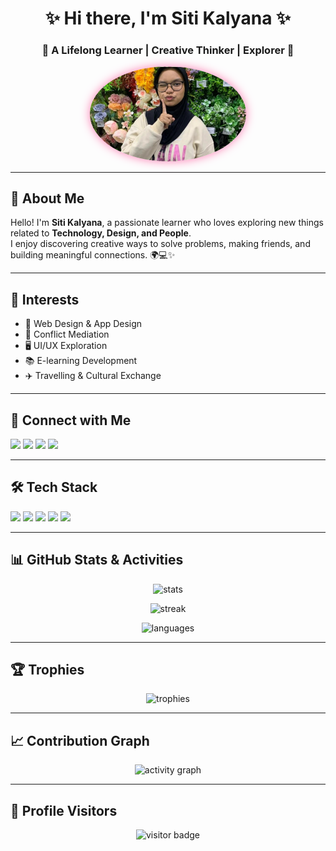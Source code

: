 <!-- Banner / Header -->
<h1 align="center">✨ Hi there, I'm Siti Kalyana ✨</h1>
<h3 align="center">🌸 A Lifelong Learner | Creative Thinker | Explorer 🌸</h3>

<!-- Profile Photo -->
<p align="center">
  <img src="meycanti.png" alt="Siti Kalyana" width="250" style="border-radius:50%; box-shadow:0px 0px 15px #ff7eb3;" />
</p>

---

## 🌟 About Me
Hello! I'm **Siti Kalyana**, a passionate learner who loves exploring new things related to **Technology, Design, and People**.  
I enjoy discovering creative ways to solve problems, making friends, and building meaningful connections. 🌍💻✨

---

## 🎯 Interests
- 🎨 Web Design & App Design  
- 🤝 Conflict Mediation  
- 🖥️ UI/UX Exploration  
- 📚 E-learning Development  
- ✈️ Travelling & Cultural Exchange  

---

## 📱 Connect with Me
<p align="left">
  <a href="https://youtube.com/@meycantik"><img src="https://img.shields.io/badge/YouTube-FF0000?style=for-the-badge&logo=youtube&logoColor=white"/></a>
  <a href="https://facebook.com/meyimut"><img src="https://img.shields.io/badge/Facebook-1877F2?style=for-the-badge&logo=facebook&logoColor=white"/></a>
  <a href="https://www.tiktok.com/@meydynaaaz"><img src="https://img.shields.io/badge/TikTok-000000?style=for-the-badge&logo=tiktok&logoColor=white"/></a>
  <a href="https://instagram.com/kaleyanaaaaaa"><img src="https://img.shields.io/badge/Instagram-E4405F?style=for-the-badge&logo=instagram&logoColor=white"/></a>
</p>

---

## 🛠️ Tech Stack
<p>
  <img src="https://img.shields.io/badge/HTML5-e34f26?style=for-the-badge&logo=html5&logoColor=white"/>
  <img src="https://img.shields.io/badge/CSS3-1572B6?style=for-the-badge&logo=css3&logoColor=white"/>
  <img src="https://img.shields.io/badge/JavaScript-f7df1e?style=for-the-badge&logo=javascript&logoColor=black"/>
  <img src="https://img.shields.io/badge/Figma-f24e1e?style=for-the-badge&logo=figma&logoColor=white"/>
  <img src="https://img.shields.io/badge/Canva-00c4cc?style=for-the-badge&logo=canva&logoColor=white"/>
</p>

---

## 📊 GitHub Stats & Activities
<p align="center">
  <img src="https://github-readme-stats.vercel.app/api?username=teddybelajarid&show_icons=true&theme=radical" alt="stats"/>
</p>

<p align="center">
  <img src="https://github-readme-streak-stats.herokuapp.com/?user=teddybelajarid&theme=radical" alt="streak"/>
</p>

<p align="center">
  <img src="https://github-readme-stats.vercel.app/api/top-langs/?username=teddybelajarid&layout=compact&theme=radical" alt="languages"/>
</p>

---

## 🏆 Trophies
<p align="center">
  <img src="https://github-profile-trophy.vercel.app/?username=teddybelajarid&theme=radical&row=1&column=6" alt="trophies"/>
</p>

---

## 📈 Contribution Graph
<p align="center">
  <img src="https://github-readme-activity-graph.vercel.app/graph?username=teddybelajarid&theme=redical" alt="activity graph"/>
</p>

---

## 👀 Profile Visitors
<p align="center">
  <img src="https://komarev.com/ghpvc/?username=teddybelajarid&label=Profile%20Views&color=ff69b4&style=for-the-badge" alt="visitor badge"/>
</p>
